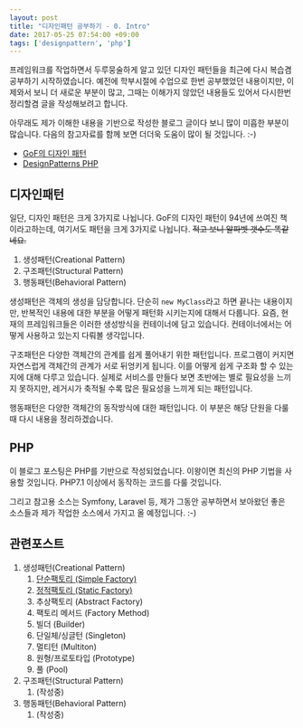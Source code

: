 ```yaml
---
layout: post
title: "디자인패턴 공부하기 - 0. Intro"
date: 2017-05-25 07:54:00 +09:00
tags: ['designpattern', 'php']
---
```


프레임워크를 작업하면서 두루뭉술하게 알고 있던 디자인 패턴들을 최근에 다시 복습겸 공부하기 시작하였습니다.
예전에 학부시절에 수업으로 한번 공부했었던 내용이지만, 이제와서 보니 더 새로운 부분이 많고, 그때는 이해가지 않았던 내용들도 있어서 다시한번 정리할겸 글을 작성해보려고 합니다.

아무래도 제가 이해한 내용을 기반으로 작성한 블로그 글이다 보니 많이 미흡한 부분이 많습니다. 다음의 참고자료를 함께 보면 더더욱 도움이 많이 될 것입니다. :-)

- [GoF의 디자인 패턴](http://www.yes24.com/24/goods/17525598)
- [DesignPatterns PHP](http://designpatternsphp.readthedocs.io/en/latest/README.html)

## 디자인패턴

일단, 디자인 패턴은 크게 3가지로 나뉩니다. GoF의 디자인 패턴이 94년에 쓰여진 책이라고하는데, 여기서도 패턴을 크게 3가지로 나뉩니다. ~~적고 보니 알파벳 갯수도 똑같네요.~~

1. 생성패턴(Creational Pattern)
2. 구조패턴(Structural Pattern)
3. 행동패턴(Behavioral Pattern)

생성패턴은 객체의 생성을 담당합니다. 단순히 `new MyClass`라고 하면 끝나는 내용이지만, 반복적인 내용에 대한 부분을 어떻게 패턴화 시키는지에 대해서 다룹니다. 요즘, 현재의 프레임워크들은 이러한 생성방식을 컨테이너에 담고 있습니다. 컨테이너에서는 어떻게 사용하고 있는지 다뤄볼 생각입니다.

구조패턴은 다양한 객체간의 관계를 쉽게 풀어내기 위한 패턴입니다. 프로그램이 커지면 자연스럽게 객체간의 관계가 서로 뒤엉키게 됩니다. 이를 어떻게 쉽게 구조화 할 수 있는지에 대해 다루고 있습니다. 실제로 서비스를 만들다 보면 초반에는 별로 필요성을 느끼지 못하지만, 레거시가 축적될 수록 많은 필요성을 느끼게 되는 패턴입니다.

행동패턴은 다양한 객체간의 동작방식에 대한 패턴입니다. 이 부분은 해당 단원을 다룰 때 다시 내용을 정리하겠습니다.


## PHP

이 블로그 포스팅은 PHP를 기반으로 작성되었습니다. 이왕이면 최신의 PHP 기법을 사용할 것입니다. PHP7.1 이상에서 동작하는 코드를 다룰 것입니다.

그리고 참고용 소스는 Symfony, Laravel 등, 제가 그동안 공부하면서 보아왔던 좋은 소스들과 제가 작업한 소스에서 가지고 올 예정입니다. :-)

## 관련포스트

1. 생성패턴(Creational Pattern)
    1. [단순팩토리 (Simple Factory)](/posts/2017/05/25/php-design-pattern-1-simple-factory)
    1. [정적팩토리 (Static Factory)](/posts/2017/05/25/php-design-pattern-2-static-factory)
    1. 추상팩토리 (Abstract Factory)
    1. 팩토리 메서드 (Factory Method)
    1. 빌더 (Builder)
    1. 단일체/싱글턴 (Singleton)
    1. 멀티턴 (Multiton)
    1. 원형/프로토타입 (Prototype)
    1. 풀 (Pool)
1. 구조패턴(Structural Pattern)
    1. (작성중)
1. 행동패턴(Behavioral Pattern)
    1. (작성중)

